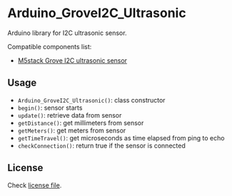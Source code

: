 # Arduino_GroveI2C_Ultrasonic
Arduino library for I2C ultrasonic sensor.

Compatible components list:
- [M5stack Grove I2C ultrasonic sensor](https://docs.m5stack.com/zh_CN/unit/sonic.i2c)


## Usage

- `Arduino_GroveI2C_Ultrasonic()`: class constructor
- `begin()`: sensor starts
- `update()`: retrieve data from sensor
- `getDistance()`: get millimeters from sensor
- `getMeters()`: get meters from sensor
- `getTimeTravel()`: get microseconds as time elapsed from ping to echo
- `checkConnection()`: return true if the sensor is connected

## License
Check [license file](./LICENSE).